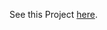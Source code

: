 See this Project [here]([https://codepen.io/RobisonTorres/full/zYLOwpa](https://codepen.io/RobisonTorres/full/KKLyyqE)).
